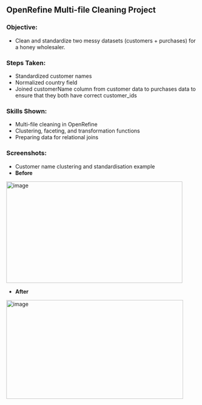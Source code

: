 ## OpenRefine Multi-file Cleaning Project  

### Objective:
- Clean and standardize two messy datasets (customers + purchases) for a honey wholesaler.  

### Steps Taken: 
- Standardized customer names  
- Normalized country field   
- Joined customerName column from customer data to purchases data to ensure that they both have correct customer_ids  

### Skills Shown:
- Multi-file cleaning in OpenRefine  
- Clustering, faceting, and transformation functions  
- Preparing data for relational joins  

### Screenshots:  
- Customer name clustering and standardisation example  
- **Before**
<img width="464" height="267" alt="image" src="https://github.com/user-attachments/assets/cbc43cf0-c1c2-439c-9eac-7a5946e303ae" />

- **After**
<img width="466" height="260" alt="image" src="https://github.com/user-attachments/assets/1a00d377-5288-45e0-8a15-6632a8e688c5" />
